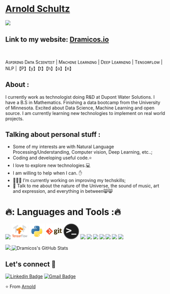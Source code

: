 # <a href="https://www.linkedin.com/in/arnold-schultz-66250564/">Arnold Schultz</a>

![](https://komarev.com/ghpvc/?username=dramicos&color=red&style=plastic)

## Link to my website: [Dramicos.io](https://dramicos.github.io/)

<br/>

Aꜱᴘɪʀɪɴɢ Dᴀᴛᴀ Sᴄɪᴇɴᴛɪꜱᴛ | Mᴀᴄʜɪɴᴇ Lᴇᴀʀɴɪɴɢ | Dᴇᴇᴘ Lᴇᴀʀɴɪɴɢ | Tᴇɴꜱᴏʀғʟᴏᴡ | NLP |【P】【y】【t】【h】【o】【n】

## About :
   I currently work as technologist doing R&D at Dupont Water Solutions. I have a B.S in Mathematics. Finishing a data bootcamp from the University of Minnesota. Excited about Data Science, Machine Learning and open source. I am currently learning new technologies to implement on real world projects.

 

## Talking about personal stuff :
- Some of my interests are with Natural Language Processing/Understanding, Computer vision, Deep Learning, etc..;
- Coding and developing useful code.⭐️
- I love to explore new technologies.💻
- I am willing to help when I can. ✋
- 👨🏽‍💻 I’m currently working on improving my techskills;
- 💬 Talk to me about the nature of the Universe, the sound of music, art and expression, and everything in between😸😸

# 🔥:  **Languages and Tools**  :🔥

<code><img height="50" src="https://pytorch.org/assets/images/pytorch-logo.png"></code>
<code><img height="50" src="https://raw.githubusercontent.com/github/explore/80688e429a7d4ef2fca1e82350fe8e3517d3494d/topics/tensorflow/tensorflow.png"></code>
<code><img height="50" src="https://raw.githubusercontent.com/github/explore/80688e429a7d4ef2fca1e82350fe8e3517d3494d/topics/python/python.png"></code>
<code><img height="50" src="https://raw.githubusercontent.com/github/explore/80688e429a7d4ef2fca1e82350fe8e3517d3494d/topics/git/git.png"></code>
<code><img height="50" src="https://raw.githubusercontent.com/github/explore/80688e429a7d4ef2fca1e82350fe8e3517d3494d/topics/terminal/terminal.png"></code>
<code><img height="50" src="https://cdn.jsdelivr.net/gh/devicons/devicon/icons/bootstrap/bootstrap-original-wordmark.svg"></code>
<code><img height="50" src="https://cdn.jsdelivr.net/gh/devicons/devicon/icons/flask/flask-original-wordmark.svg"></code>
<code><img height="50" src="https://cdn.jsdelivr.net/gh/devicons/devicon/icons/javascript/javascript-original.svg"></code>
<code><img height="50" src="https://cdn.jsdelivr.net/gh/devicons/devicon/icons/jupyter/jupyter-original-wordmark.svg"></code>
<code><img height="50" src="https://cdn.jsdelivr.net/gh/devicons/devicon/icons/linux/linux-original.svg"></code>
<code><img height="50" src="https://cdn.jsdelivr.net/gh/devicons/devicon/icons/mongodb/mongodb-original-wordmark.svg"></code>
<code><img height="50" src="https://cdn.jsdelivr.net/gh/devicons/devicon/icons/postgresql/postgresql-original-wordmark.svg"></code>


<a href="https://github.com/dramicos">
  <img src="https://github-readme-stats.vercel.app/api/top-langs/?username=dramicos&theme=radical&hide=glsl,python" />
</a>



<img src="https://github-readme-stats.vercel.app/api?username=dramicos&&show_icons=true&theme=radical&line_height=27&v=5" alt="Dramicos's GitHub Stats" />

##  Let's connect :speech_balloon:
[![Linkedin Badge](https://img.shields.io/badge/-Arnold-blue?style=flat-square&logo=Linkedin&logoColor=white&link=https://www.linkedin.com/in/arnold-schultz-66250564/)](https://www.linkedin.com/in/arnold-schultz-66250564/) [![Gmail Badge](https://img.shields.io/badge/-dramicos@gmail.com-c14438?style=flat-square&logo=Gmail&logoColor=white&link=mailto:dramicos@gmail.com)](mailto:dramicos@gmail.com)




⭐️ From [Arnold](https://github.com/dramicos)
